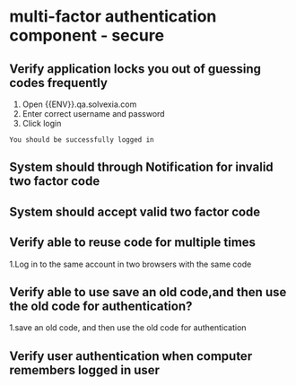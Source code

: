 # multi-factor authentication component - secure


## Verify application  locks you out of guessing codes frequently

1. Open {{ENV}}.qa.solvexia.com
2. Enter correct username and password
3. Click login

`You should be successfully logged in`

##  System should through Notification  for invalid two factor code


## System should accept valid two factor code
 

## Verify able to reuse code for multiple times

1.Log in to the same account in two browsers with the same code


## Verify able to use save an old code,and then use the old code for authentication?

1.save an old code, and then use the old code for authentication


## Verify user authentication when computer remembers logged in user 



